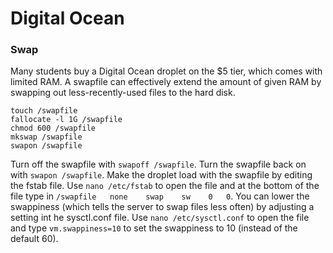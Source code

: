 # Digital Ocean

### Swap
Many students buy a Digital Ocean droplet on the $5 tier, which comes with limited RAM. A swapfile can effectively extend the amount of given RAM by swapping out less-recently-used files to the hard disk.

```cli
touch /swapfile
fallocate -l 1G /swapfile
chmod 600 /swapfile
mkswap /swapfile
swapon /swapfile
```

Turn off the swapfile with ```swapoff /swapfile```.
Turn the swapfile back on with ```swapon /swapfile```.
Make the droplet load with the swapfile by editing the fstab file. Use ```nano /etc/fstab``` to open the file and at the bottom of the file type in ```/swapfile   none    swap    sw    0   0```.
You can lower the swappiness (which tells the server to swap files less often) by adjusting a setting int he sysctl.conf file. Use ```nano /etc/sysctl.conf``` to open the file and type ```vm.swappiness=10``` to set the swappiness to 10 (instead of the default 60).



